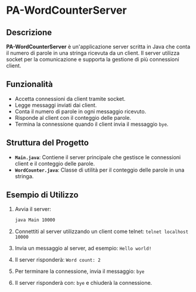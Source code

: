 # PA-WordCounterServer

## Descrizione
**PA-WordCounterServer** è un'applicazione server scritta in Java che conta il numero di parole in una stringa ricevuta da un client. Il server utilizza socket per la comunicazione e supporta la gestione di più connessioni client.

## Funzionalità
- Accetta connessioni da client tramite socket.
- Legge messaggi inviati dai client.
- Conta il numero di parole in ogni messaggio ricevuto.
- Risponde al client con il conteggio delle parole.
- Termina la connessione quando il client invia il messaggio `bye`.

## Struttura del Progetto
- **`Main.java`**: Contiene il server principale che gestisce le connessioni client e il conteggio delle parole.
- **`WordCounter.java`**: Classe di utilità per il conteggio delle parole in una stringa.

## Esempio di Utilizzo
1. Avvia il server:
   ```bash
   java Main 10000
   ```

2. Connettiti al server utilizzando un client come telnet:
   `telnet localhost 10000`

3. Invia un messaggio al server, ad esempio:
   `Hello world!`

4. Il server risponderà:
   `Word count: 2`

5. Per terminare la connessione, invia il messaggio:
   `bye`

6. Il server risponderà con:
   `bye` e chiuderà la connessione.